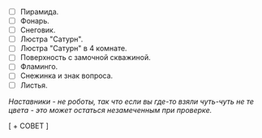 - [ ] Пирамида.
- [ ] Фонарь.
- [ ] Снеговик.
- [ ] Люстра "Сатурн".
- [ ] Люстра "Сатурн" в 4 комнате.
- [ ] Поверхность с замочной скважиной.
- [ ] Фламинго.
- [ ] Снежинка и знак вопроса.
- [ ] Листья.

*Наставники - не роботы, так что если вы где-то взяли чуть-чуть не те цвета - это может остаться незамеченным при проверке.*

[ + СОВЕТ ]

